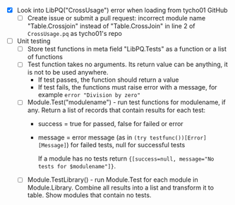 - [x] Look into LibPQ("CrossUsage") error when loading from tycho01 GitHub
    - [ ] Create issue or submit a pull request: incorrect module name "Table.Crossjoin"
          instead of "Table.CrossJoin" in line 2 of `CrossUsage.pq` as tycho01's repo
- [ ] Unit testing
    - [ ] Store test functions in meta field "LibPQ.Tests" as a function
          or a list of functions
    - [ ] Test function takes no arguments. Its return value can be anything,
          it is not to be used anywhere.
        - If test passes, the function should return a value
        - If test fails, the functions must raise error with a message, for
          example `error "Division by zero"`
    - [ ] Module.Test("modulename") - run test functions for modulename, if any.
          Return a list of records that contain results for each test:
        - success = true for passed, false for failed or error
        - message = error message (as in `(try testfunc())[Error][Message]`) for failed
          tests, null for successful tests

          If a module has no tests return `{[success=null, message="No tests for $modulename"]}`.
    - [ ] Module.TestLibrary() - run Module.Test for each module in Module.Library.
          Combine all results into a list and transform it to table. Show modules that
          contain no tests.
